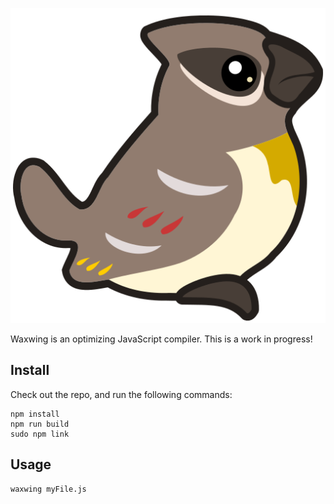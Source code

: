 ![Waxwing logo](https://raw.githubusercontent.com/bendmorris/waxwing/master/assets/waxwing.png)

Waxwing is an optimizing JavaScript compiler. This is a work in progress!

## Install

Check out the repo, and run the following commands:

```shell
npm install
npm run build
sudo npm link
```

## Usage

```shell
waxwing myFile.js
```
